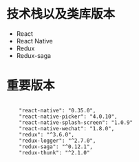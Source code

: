 # 技术栈以及类库版本

- React
- React Native
- Redux
- Redux-saga

 # 重要版本

```

    "react-native": "0.35.0",
    "react-native-picker": "4.0.10",
    "react-native-splash-screen": "1.0.9"
    "react-native-wechat": "1.8.0",
    "redux": "^3.6.0",
    "redux-logger": "^2.7.0",
    "redux-saga": "^0.12.1",
    "redux-thunk": "^2.1.0"

```
